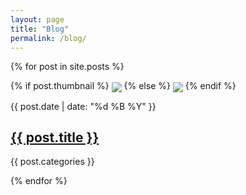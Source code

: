 ```yaml
---
layout: page
title: "Blog"
permalink: /blog/
---
```


<div class="container">


  {% for post in site.posts %}
  <div class="col-sm-4">
    <div class="thumbnail">
      {% if post.thumbnail %}
        <img class="img-responsive" src="{{ post.thumbnail }}" align="center">
      {% else %}
        <img class="img-responsive" src="/assets/{{ post.categories }}.jpg" align="center">
      {% endif %}
      <p>{{ post.date | date: "%d %B %Y" }}</p>
      <a href="{{ post.url }}"><h2>{{ post.title }}</h2></a>
      <div class="container-fluid {{ post.categories }}">
        <p>{{ post.categories }}</p>
      </div>
    </div>
  </div>
  {% endfor %}


</div>
